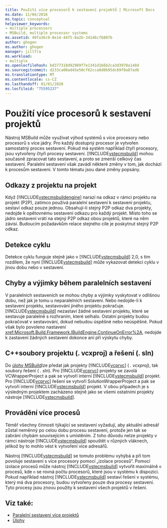 ```yaml
---
title: Použití více procesorů k sestavení projektů | Microsoft Docs
ms.date: 11/04/2016
ms.topic: conceptual
helpviewer_keywords:
- multiple processors
- MSBuild, multiple processor systems
ms.assetid: 49fa36c9-8e14-44f5-8a2b-34146cf6807b
author: ghogen
ms.author: ghogen
manager: jillfra
ms.workload:
- multiple
ms.openlocfilehash: bd377318d92989f7e1341d166b2ca3d3978a148d
ms.sourcegitcommit: d233ca00ad45e50cf62cca0d0b95dc69f0a87ad6
ms.translationtype: MT
ms.contentlocale: cs-CZ
ms.lasthandoff: 01/01/2020
ms.locfileid: "75595237"
---
```

# <a name="use-multiple-processors-to-build-projects"></a>Použití více procesorů k sestavení projektů
Nástroj MSBuild může využívat výhod systémů s více procesory nebo procesorů s více jádry. Pro každý dostupný procesor je vytvořen samostatný proces sestavení. Pokud má systém například čtyři procesory, jsou vytvořeny čtyři procesy sestavení. [!INCLUDE[vstecmsbuild](../extensibility/internals/includes/vstecmsbuild_md.md)] mohou současně zpracovat tato sestavení, a proto se zmenší celkový čas sestavení. Paralelní sestavení však zavádí některé změny v tom, jak dochází k procesům sestavení. V tomto tématu jsou dané změny popsány.

## <a name="project-to-project-references"></a>Odkazy z projektu na projekt
 Když [!INCLUDE[vstecmsbuildengine](../msbuild/includes/vstecmsbuildengine_md.md)] narazí na odkaz v rámci projektu na projekt (P2P), zatímco používá paralelní sestavení k sestavení projektu, sestaví odkaz pouze jednou. Obsahují-li stejný P2P odkaz dva projekty, nedojde k opětovnému sestavení odkazu pro každý projekt. Místo toho se jádro sestavení vrátí na stejný P2P odkaz obou projektů, které na něm závisí. Budoucím požadavkům relace stejného cíle je poskytnut stejný P2P odkaz.

## <a name="cycle-detection"></a>Detekce cyklu
 Detekce cyklu funguje stejně jako v [!INCLUDE[vstecmsbuild](../extensibility/internals/includes/vstecmsbuild_md.md)] 2,0, s tím rozdílem, že nyní [!INCLUDE[vstecmsbuild](../extensibility/internals/includes/vstecmsbuild_md.md)] může vykazovat detekci cyklu v jinou dobu nebo v sestavení.

## <a name="errors-and-exceptions-during-parallel-builds"></a>Chyby a výjimky během paralelních sestavení
 V paralelních sestaveních se mohou chyby a výjimky vyskytovat v odlišnou dobu, než jak je tomu u neparalelních sestavení. Nebo nedojde-li k sestavení projektu, sestavování jiného projektu pokračuje. [!INCLUDE[vstecmsbuild](../extensibility/internals/includes/vstecmsbuild_md.md)] nezastaví žádné sestavení projektu, které se sestavuje paralelně s rozhraním, které selhalo. Ostatní projekty budou pokračovat v sestavování, dokud nebudou úspěšné nebo neúspěšné. Pokud však bylo povoleno nastavení <xref:Microsoft.Build.Framework.IBuildEngine.ContinueOnError%2A>, nedojde k zastavení žádných sestavení dokonce ani při výskytu chyby.

## <a name="c-project-vcxproj-and-solution-sln-files"></a>C++soubory projektu (. vcxproj) a řešení (. sln)
 Do [úlohy MSBuild](../msbuild/msbuild-task.md)lze předat jak projekty [!INCLUDE[vcprvc](../code-quality/includes/vcprvc_md.md)] ( *. vcxproj*), tak soubory řešení ( *. sln*). Pro [!INCLUDE[vcprvc](../code-quality/includes/vcprvc_md.md)] projekty se zavolá VCWrapperProject a pak se vytvoří interní [!INCLUDE[vstecmsbuild](../extensibility/internals/includes/vstecmsbuild_md.md)] projekt. Pro [!INCLUDE[vcprvc](../code-quality/includes/vcprvc_md.md)] řešení se vytvoří SolutionWrapperProject a pak se vytvoří interní [!INCLUDE[vstecmsbuild](../extensibility/internals/includes/vstecmsbuild_md.md)] projekt. V obou případech je s výsledným projektem zacházeno stejně jako se všemi ostatními projekty nástroje [!INCLUDE[vstecmsbuild](../extensibility/internals/includes/vstecmsbuild_md.md)].

## <a name="multi-process-execution"></a>Provádění více procesů
 Téměř všechny činnosti týkající se sestavení vyžadují, aby aktuální adresář zůstal neměnný po celou dobu procesu sestavení, protože jen tak se zabrání chybám souvisejícím s umístěním. Z toho důvodu nelze projekty v rámci nástroje [!INCLUDE[vstecmsbuild](../extensibility/internals/includes/vstecmsbuild_md.md)] spouštět v různých vláknech, jelikož by to mohlo vést k vytvoření více adresářů.

 Nástroj [!INCLUDE[vstecmsbuild](../extensibility/internals/includes/vstecmsbuild_md.md)] se tomuto problému vyhýbá a při tom povoluje sestavení s více procesory pomocí „izolace procesů“. Pomocí izolace procesů může nástroj [!INCLUDE[vstecmsbuild](../extensibility/internals/includes/vstecmsbuild_md.md)] vytvořit maximálně `n` procesů, kde `n` se rovná počtu procesorů, které jsou v systému k dispozici. Pokud například nástroj [!INCLUDE[vstecmsbuild](../extensibility/internals/includes/vstecmsbuild_md.md)] sestaví řešení v systému, který má dva procesory, budou vytvořeny pouze dva procesy sestavení. Tyto procesy jsou znovu použity k sestavení všech projektů v řešení.

## <a name="see-also"></a>Viz také:
- [Paralelní sestavení více projektů](../msbuild/building-multiple-projects-in-parallel-with-msbuild.md)
- [Úlohy](../msbuild/msbuild-tasks.md)
